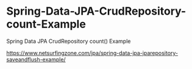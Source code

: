 # Spring-Data-JPA-CrudRepository-count-Example
Spring Data JPA CrudRepository count() Example


https://www.netsurfingzone.com/jpa/spring-data-jpa-jparepository-saveandflush-example/
